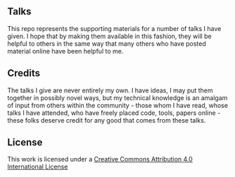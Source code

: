 ## Talks

This repo represents the supporting materials for a number of talks I have given. I hope that by making them available in this fashion, they will be helpful to others in the same way that many others who have posted material online have been helpful to me.


## Credits
The talks I give are never entirely my own. I have ideas, I may put them together in possibly novel ways, but my technical knowledge is an amalgam of input from others within the community - those whom I have read, whose talks I have attended, who have freely placed code, tools, papers online - these folks deserve credit for any good that comes from these talks.


## License

This work is licensed under a [Creative Commons Attribution 4.0 International License](http://creativecommons.org/licenses/by/4.0/)
